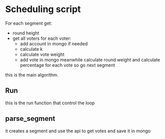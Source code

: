 # Scheduling script

For each segment get:
- round height
- get all voters
for each voter:
    - add account in mongo if needed
    - calculate k
    - calculate vote weight
    - add vote in mongo
meanwhile calculate round weight and calculate percentage for each vote so go next segment


this is the main algorithm.

## Run

this is the run function that control the loop

## parse_segment

it creates a segment and use the api to get votes and save it in mongo
